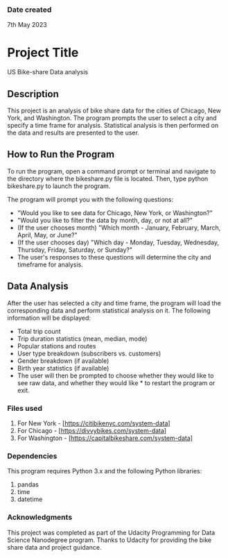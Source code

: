 

### Date created
7th May 2023

# Project Title
US Bike-share Data analysis

## Description
This project is an analysis of bike share data for the cities of Chicago, New York, and Washington. The program prompts the user to select a city and specify a time frame for analysis. Statistical analysis is then performed on the data and results are presented to the user.

## How to Run the Program
To run the program, open a command prompt or terminal and navigate to the directory where the bikeshare.py file is located. Then, type python bikeshare.py to launch the program.

The program will prompt you with the following questions:

* "Would you like to see data for Chicago, New York, or Washington?"
* "Would you like to filter the data by month, day, or not at all?"
* (If the user chooses month) "Which month - January, February, March, April, May, or June?"
* (If the user chooses day) "Which day - Monday, Tuesday, Wednesday, Thursday, Friday, Saturday, or Sunday?"
* The user's responses to these questions will determine the city and timeframe for analysis.

## Data Analysis
After the user has selected a city and time frame, the program will load the corresponding data and perform statistical analysis on it. The following information will be displayed:

* Total trip count
* Trip duration statistics (mean, median, mode)
* Popular stations and routes
* User type breakdown (subscribers vs. customers)
* Gender breakdown (if available)
* Birth year statistics (if available)
* The user will then be prompted to choose whether they would like to see raw data, and whether they would like * to restart the program or exit.

### Files used
1. For New York - [https://citibikenyc.com/system-data]
2. For Chicago -  [https://divvybikes.com/system-data]
3. For Washington - [https://capitalbikeshare.com/system-data]

### Dependencies
This program requires Python 3.x and the following Python libraries:
1. pandas
2. time
3. datetime

### Acknowledgments
This project was completed as part of the Udacity Programming for Data Science Nanodegree program. Thanks to Udacity for providing the bike share data and project guidance.

